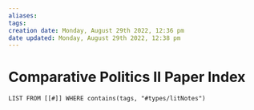 ```yaml
---
aliases: 
tags: 
creation date: Monday, August 29th 2022, 12:36 pm
date updated: Monday, August 29th 2022, 12:38 pm
---
```


# Comparative Politics II Paper Index

```dataview
LIST FROM [[#]] WHERE contains(tags, "#types/litNotes")
```

